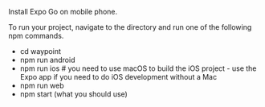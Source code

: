 Install Expo Go on mobile phone.

To run your project, navigate to the directory and run one of the following npm commands.

- cd waypoint
- npm run android
- npm run ios # you need to use macOS to build the iOS project - use the Expo app if you need to do iOS development without a Mac
- npm run web
- npm start (what you should use)